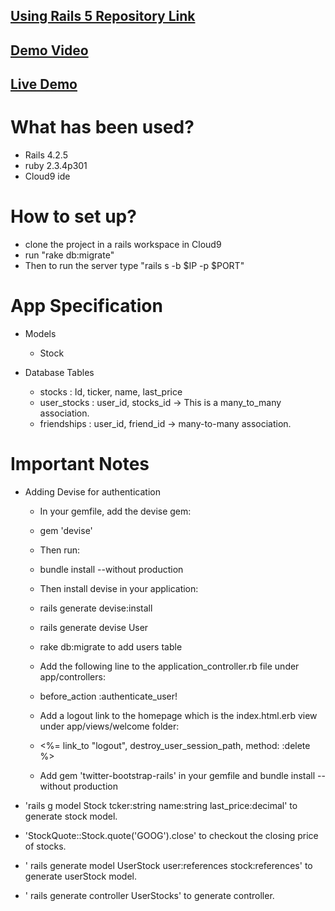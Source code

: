## [Using Rails 5 Repository Link](https://github.com/ghrahul/Track-Stock-rails-5)

## [Demo Video](https://youtu.be/IkusfHjZD5Y)
## [Live Demo](https://morning-woodland-71047.herokuapp.com/)

# What has been used?

  * Rails 4.2.5
  * ruby 2.3.4p301 
  * Cloud9 ide

# How to set up?

  * clone the project in a rails workspace in Cloud9
  * run "rake db:migrate"
  * Then to run the server type "rails s -b $IP -p $PORT"
  

# App Specification

* Models

  * Stock

* Database Tables
  
  * stocks : Id, ticker, name, last_price
  * user_stocks : user_id, stocks_id -> This is a many_to_many association.
  * friendships : user_id, friend_id -> many-to-many association.

# Important Notes

* Adding Devise for authentication
   
    * In your gemfile, add the devise gem:

    * gem 'devise'

    * Then run:
    
    * bundle install --without production
    
    * Then install devise in your application:
    
    * rails generate devise:install
    
    * rails generate devise User
    
    * rake db:migrate to add users table
    
    * Add the following line to the application_controller.rb file under app/controllers:
    
    * before_action :authenticate_user!
    
    * Add a logout link to the homepage which is the index.html.erb view under app/views/welcome folder:
    
    * <%= link_to "logout", destroy_user_session_path, method: :delete %>
    
    * Add gem 'twitter-bootstrap-rails' in your gemfile and bundle install --without production
    
* 'rails g model Stock tcker:string name:string last_price:decimal' to generate stock model.
* 'StockQuote::Stock.quote('GOOG').close' to checkout the closing price of stocks.
* ' rails generate model UserStock user:references stock:references' to generate userStock model.
* ' rails generate controller UserStocks' to generate controller.
